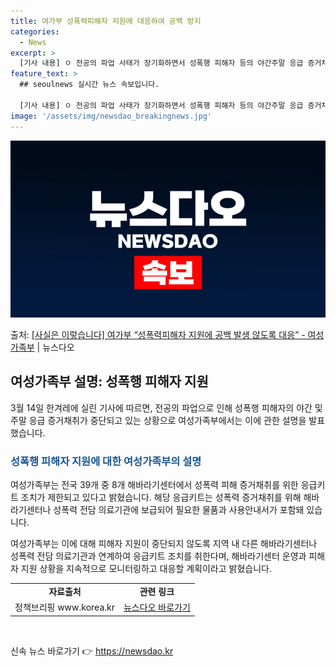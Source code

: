 ```yaml
---
title: 여가부 성폭력피해자 지원에 대응하여 공백 방지
categories:
  - News
excerpt: >
  [기사 내용] ㅇ 전공의 파업 사태가 장기화하면서 성폭행 피해자 등의 야간주말 응급 증거채취를 중단하는 해바…
feature_text: >
  ## seoulnews 실시간 뉴스 속보입니다.

  [기사 내용] ㅇ 전공의 파업 사태가 장기화하면서 성폭행 피해자 등의 야간주말 응급 증거채취를 중단하는 해바…
image: '/assets/img/newsdao_breakingnews.jpg'
---
```


![뉴스다오 속보](/assets/img/newsdao_breakingnews.jpg)

<p>출처: <a href="https://newsdao.kr/3358" rel="dofollow">[사실은 이렇습니다] 여가부 “성폭력피해자 지원에 공백 발생 않도록 대응” - 여성가족부</a> | 뉴스다오</p>

<h2 data-ke-size="size26">여성가족부 설명: 성폭행 피해자 지원</h2>
<p data-ke-size="size16">3월 14일 한겨레에 실린 기사에 따르면, 전공의 파업으로 인해 성폭행 피해자의 야간 및 주말 응급 증거채취가 중단되고 있는 상황으로 여성가족부에서는 이에 관한 설명을 발표했습니다.</p>

<h3><b><span style="color: #1a5490;">성폭행 피해자 지원에 대한 여성가족부의 설명</span></b></h3>
<p data-ke-size="size16">여성가족부는 전국 39개 중 8개 해바라기센터에서 성폭력 피해 증거채취를 위한 응급키트 조치가 제한되고 있다고 밝혔습니다. 해당 응급키트는 성폭력 증거채취를 위해 해바라기센터나 성폭력 전담 의료기관에 보급되어 필요한 물품과 사용안내서가 포함돼 있습니다.</p>

<p data-ke-size="size16">여성가족부는 이에 대해 피해자 지원이 중단되지 않도록 지역 내 다른 해바라기센터나 성폭력 전담 의료기관과 연계하여 응급키트 조치를 취한다며, 해바라기센터 운영과 피해자 지원 상황을 지속적으로 모니터링하고 대응할 계획이라고 밝혔습니다.</p>

<table>
	<tbody>
		<tr>
			<td style="text-align: center; height: 17px;"><b>자료출처</b></td>
			<td style="text-align: center; height: 17px;"><b>관련 링크</b></td>
		</tr>
		<tr>
			<td style="text-align: center; height: 17px;">정책브리핑 www.korea.kr</td>
			<td style="text-align: center; height: 17px;"><a href="https://newsdao.kr/3358">뉴스다오 바로가기</a></td>
		</tr>
	</tbody>
</table>
<p data-ke-size="size16">&nbsp;</p> 

신속 뉴스 바로가기 👉 <a href="https://newsdao.kr" rel="dofollow">https://newsdao.kr</a>


